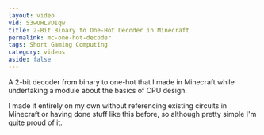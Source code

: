 ```yaml
---
layout: video
vid: 53wOHLVDIqw
title: 2-Bit Binary to One-Hot Decoder in Minecraft
permalink: mc-one-hot-decoder
tags: Short Gaming Computing
category: videos
aside: false
---
```


A 2-bit decoder from binary to one-hot that I made in Minecraft while undertaking a module about the basics of CPU design.

<!--more-->

I made it entirely on my own without referencing existing circuits in Minecraft or having done stuff like this before, so although pretty simple I'm quite proud of it.
